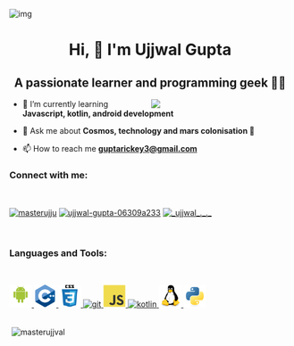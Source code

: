 
![img](https://img.freepik.com/premium-photo/abstract-illustration-cosmos-theme-origin-life-universe-with-stars_88135-38882.jpg?w=2000)

<h1 align="center"> Hi, 👋 I'm Ujjwal Gupta</h1>

<h2 align="center">A passionate learner and programming geek 🕵️‍♂️</h2>


<img align="right" width="250" src="https://media.tenor.com/-UygBh3nnfEAAAAC/coding.gif">



- 🌱 I’m currently learning **Javascript, kotlin, android development**

- 💬 Ask me about **Cosmos, technology and mars colonisation 🚀**

- 📫 How to reach me **guptarickey3@gmail.com**



<h3 align="left">Connect with me:</h3>
<br>
<p align="left">
<a href="https://twitter.com/masterujju" target="blank"><img align="center" src="https://raw.githubusercontent.com/rahuldkjain/github-profile-readme-generator/master/src/images/icons/Social/twitter.svg" alt="masterujju" height="30" width="40" /></a>
<a href="https://linkedin.com/in/ujjwal-gupta-06309a233" target="blank"><img align="center" src="https://raw.githubusercontent.com/rahuldkjain/github-profile-readme-generator/master/src/images/icons/Social/linked-in-alt.svg" alt="ujjwal-gupta-06309a233" height="30" width="40" /></a>
<a href="https://instagram.com/_ujjwal_._._" target="blank"><img align="center" src="https://raw.githubusercontent.com/rahuldkjain/github-profile-readme-generator/master/src/images/icons/Social/instagram.svg" alt="_ujjwal_._._" height="30" width="40" /></a>
</p>
<br>

<h3 align="left">Languages and Tools:</h3>
<br>
<p align="left"> <a href="https://developer.android.com" target="_blank" rel="noreferrer"> <img src="https://raw.githubusercontent.com/devicons/devicon/master/icons/android/android-original-wordmark.svg" alt="android" width="40" height="40"/> </a> <a href="https://www.w3schools.com/cpp/" target="_blank" rel="noreferrer"> <img src="https://raw.githubusercontent.com/devicons/devicon/master/icons/cplusplus/cplusplus-original.svg" alt="cplusplus" width="40" height="40"/> </a> <a href="https://www.w3schools.com/css/" target="_blank" rel="noreferrer"> <img src="https://raw.githubusercontent.com/devicons/devicon/master/icons/css3/css3-original-wordmark.svg" alt="css3" width="40" height="40"/> </a> <a href="https://git-scm.com/" target="_blank" rel="noreferrer"> <img src="https://www.vectorlogo.zone/logos/git-scm/git-scm-icon.svg" alt="git" width="40" height="40"/> </a> <a href="https://developer.mozilla.org/en-US/docs/Web/JavaScript" target="_blank" rel="noreferrer"> <img src="https://raw.githubusercontent.com/devicons/devicon/master/icons/javascript/javascript-original.svg" alt="javascript" width="40" height="40"/> </a> <a href="https://kotlinlang.org" target="_blank" rel="noreferrer"> <img src="https://www.vectorlogo.zone/logos/kotlinlang/kotlinlang-icon.svg" alt="kotlin" width="40" height="40"/> </a> <a href="https://www.linux.org/" target="_blank" rel="noreferrer"> <img src="https://raw.githubusercontent.com/devicons/devicon/master/icons/linux/linux-original.svg" alt="linux" width="40" height="40"/> </a> <a href="https://www.python.org" target="_blank" rel="noreferrer"> <img src="https://raw.githubusercontent.com/devicons/devicon/master/icons/python/python-original.svg" alt="python" width="40" height="40"/> </a> </p>
<br>
<span>&nbsp;<img align="center" src="https://github-readme-stats.vercel.app/api?username=masterujjval&show_icons=true&locale=en" alt="masterujjval" /></span>




